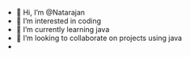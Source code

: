 - 👋 Hi, I’m @Natarajan
- 👀 I’m interested in coding
- 🌱 I’m currently learning java
- 💞️ I’m looking to collaborate on projects using java
- 

<!---
natarajan1981/natarajan1981 is a ✨ special ✨ repository because its `README.md` (this file) appears on your GitHub profile.
You can click the Preview link to take a look at your changes.
--->
